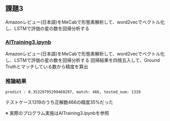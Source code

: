 ## 課題3
Amazonレビュー(日本語)をMeCabで形態素解析して、word2vecでベクトル化し、LSTMで評価の星の数を回帰分析する

### [AITraining3.ipynb](./AITraining3.ipynb)
Amazonレビュー(日本語)をMeCabで形態素解析して、word2vecでベクトル化し、LSTMで評価の星の数を回帰分析する
回帰結果を四捨五入して、Ground Truthとマッチしている数から精度を算出

### 推論結果
```
predict : 0.35329795299469297, match: 466, tested_num: 1319
```
テストケース1319のうち正解数466の精度35%だった

※ 実際のプログラム実施はAITraining3.ipynbを参照